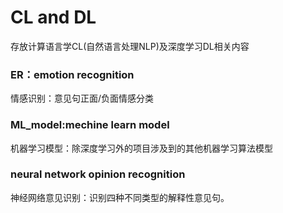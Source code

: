 # CL  and DL
存放计算语言学CL(自然语言处理NLP)及深度学习DL相关内容

### ER：emotion recognition
情感识别：意见句正面/负面情感分类

### ML_model:mechine learn model
<p>机器学习模型：除深度学习外的项目涉及到的其他机器学习算法模型</p>

### neural network opinion recognition
<p>神经网络意见识别：识别四种不同类型的解释性意见句。</p>


